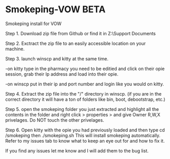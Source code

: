 # Smokeping-VOW BETA
Smokeping install for VOW


Step 1.  Download zip file from Github or find it in Z:\Support Documents


Step 2. Exctract the zip file to an easily accessible location on your machine.



Step 3. launch winscp and kitty at the same time. 

-on kitty type in the pharmacy you need to be editied and click on their opie session, grab their Ip address and load into their opie.

-on winscp put in their ip and port number and login like you would on kitty.



Step 4. Extract the zip file into the "/" directory in winscp. (if you are in the correct directory it will have a ton of folders like bin, boot, debootstrap, etc.)


Step 5. open the smokeping folder you just extracted and highlight all the contents in the folder and right click > properties > and give Owner R,W,X privelages. Do NOT touch the other privelages.


Step 6. Open kitty with the opie you had previously loaded and then type     cd /smokeping     then    ./smokeping.sh
This will install smokeping automatically. Refer to my issues tab to know what to keep an eye out for and how to fix it.


If you find any issues let me know and I will add them to the bug list.

